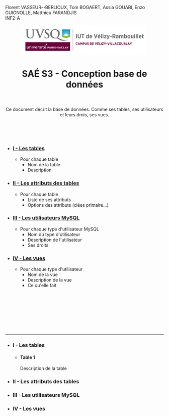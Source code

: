 Florent VASSEUR--BERLIOUX, Tom BOGAERT, Assia GOUABI, Enzo GUIGNOLLE, Matthieu FARANDJIS<br>
INF2-A

<div align="center">
<img height="95" width="400" src="../../img/IUT_Velizy_Villacoublay_logo_2020_ecran.png" title="logo uvsq vélizy"/>

# SAÉ S3  - Conception base de données

<br><br>
Ce document décrit la base de données. Comme ses tables, ses utilisateurs et leurs drois, ses vues.
</div>

<br><br><br>

- ### [I - Les tables](#p1)
  - Pour chaque table
    - Nom de la table
    - Description
- ### [II - Les attributs des tables]()
  - Pour chaque table
    - Liste de ses attributs
    - Options des attributs (clées primaire...)
- ### [III - Les utilisateurs MySQL]()
  - Pour chaque type d'utilisateur MySQL
    - Nom du type d'utilisateur
    - Description de l'utilisateur
    - Ses droits
- ### [IV - Les vues]()
  - Pour chaque type d'utilisateur
    - Nom de la vue
    - Description de la vue
    - Ce qu'elle fait

<br><br><br><br><br><br><br>

---------

- ### <a name="p1"></a> I - Les tables
  - #### Table 1
    Description de la table

- ### <a name="p2"></a> II - Les attributs des tables

- ### <a name="p3"></a> III - Les utilisateurs MySQL

- ### <a name="p4"></a> IV - Les vues